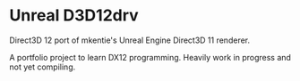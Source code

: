 # Unreal D3D12drv

Direct3D 12 port of mkentie's Unreal Engine Direct3D 11 renderer.

A portfolio project to learn DX12 programming. Heavily work in progress and not yet compiling.
